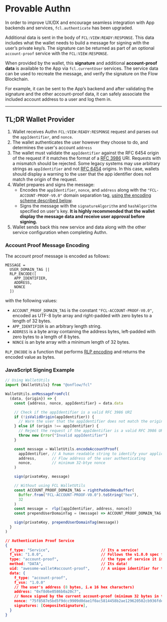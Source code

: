 # Provable Authn

In order to improve UX/DX and encourage seamless integration with App backends and services, `fcl.authenticate` has been upgraded.

Additional data is sent in the body of `FCL:VIEW:READY:RESPONSE`. This data includes what the wallet needs to build a message for signing with the user’s private key/s.
The signature can be returned as part of an optional `account-proof` service with the `FCL:VIEW:RESPONSE`.

When provided by the wallet, this **signature** and additional **account-proof data** is available to the App via `fcl.currentUser` services. The service data can be used to recreate the message, and verify the signature on the Flow Blockchain.

For example, it can be sent to the App’s backend and after validating the signature and the other account-proof data, it can safely associate the included account address to a user and log them in.

---

## TL;DR Wallet Provider

1. Wallet receives Authn `FCL:VIEW:READY:RESPONSE` request and parses out the `appIdentifier`, and `nonce`.
2. The wallet authenticates the user however they choose to do, and determines the user's account `address`
4. The wallet must validate the `appIdentifier` against the RFC 6454 origin of the request if it matches the
   format of a [RFC 3986](https://www.rfc-editor.org/rfc/rfc3986) URI.  Requests with a mismatch should be rejected.  Some legacy systems may use arbitrary strings as `appIdentifier` and not [RFC 6454](https://www.rfc-editor.org/rfc/rfc6454.html) origins. In this case, wallets should display a warning to the user that the app identifier does not match the origin of the request.
5. Wallet prepares and signs the message:
      - Encodes the `appIdentifier`, `nonce`, and `address` along with the `"FCL-ACCOUNT-PROOF-V0.0"` domain separation tag, [using the encoding scheme described below](#account-proof-message-encoding).
      - Signs the message with the `signatureAlgorithm` and `hashAlgorithm` specified on user's key. **It is highly recommended that the wallet display the message data and receive user approval before signing.**
6. Wallet sends back this new service and data along with the other service configuration when completing Authn.

### Account Proof Message Encoding

The account proof message is encoded as follows:

```text
MESSAGE = 
  USER_DOMAIN_TAG ||
  RLP_ENCODE([
    APP_IDENTIFIER, 
    ADDRESS, 
    NONCE
  ])
```

with the following values:

- `ACCOUNT_PROOF_DOMAIN_TAG` is the constant `"FCL-ACCOUNT-PROOF-V0.0"`, encoded as UTF-8 byte array and right-padded with zero bytes to a length of 32 bytes.
- `APP_IDENTIFIER` is an arbitrary length string.
- `ADDRESS` is a byte array containing the address bytes, left-padded with zero bytes to a length of 8 bytes.
- `NONCE` is an byte array with a minimum length of 32 bytes.

`RLP_ENCODE` is a function that performs [RLP encoding](https://eth.wiki/fundamentals/rlp) and returns the encoded value as bytes.

### JavaScript Signing Example

```javascript
// Using WalletUtils
import {WalletUtils} from "@onflow/fcl"

WalletUtils.onMessageFromFcl(
  (data, {origin}) => {
    const {address, nonce, appIdentifier} = data.data

    // Check if the appIdentifier is a valid RFC 3986 URI
    if (!isValidOrigin(appIdentifier)) {
      // Warn the user that the appIdentifier does not match the origin and to proceed with caution
    } else if (origin !== appIdentifier) {
      // Reject the request if the appIdentifier is a valid RFC 3986 URI but does not match the origin
      throw new Error("Invalid appIdentifier")
    }

    const message = WalletUtils.encodeAccountProof(
      appIdentifier, // A human readable string to identify your application during signing
      address,       // Flow address of the user authenticating
      nonce,         // minimum 32-btye nonce
    )

    sign(privateKey, message)

    // Without using FCL WalletUtils
    const ACCOUNT_PROOF_DOMAIN_TAG = rightPaddedHexBuffer(
      Buffer.from("FCL-ACCOUNT-PROOF-V0.0").toString("hex"),
      32
    )
    const message =  rlp([appIdentifier, address, nonce])
    const prependUserDomainTag = (message) => ACCOUNT_PROOF_DOMAIN_TAG + message

    sign(privateKey, prependUserDomainTag(message))    
  }
)
```

```json
// Authentication Proof Service
{
  f_type: "Service",                       // Its a service!
  f_vsn: "1.0.0",                          // Follows the v1.0.0 spec for the service
  type: "account-proof",                   // the type of service it is
  method: "DATA",                          // Its data!
  uid: "awesome-wallet#account-proof",     // A unique identifier for the service            
  data: {
    f_type: "account-proof",
    f_vsn: "1.0.0"
    // The user's address (8 bytes, i.e 16 hex characters)
    address: "0xf8d6e0586b0a20c7",                 
    // Nonce signed by the current account-proof (minimum 32 bytes in total, i.e 64 hex characters)
    nonce: "75f8587e5bd5f9dcc9909d0dae1f0ac5814458b2ae129620502cb936fde7120a",
    signatures: [CompositeSignature],
  }
}
```
